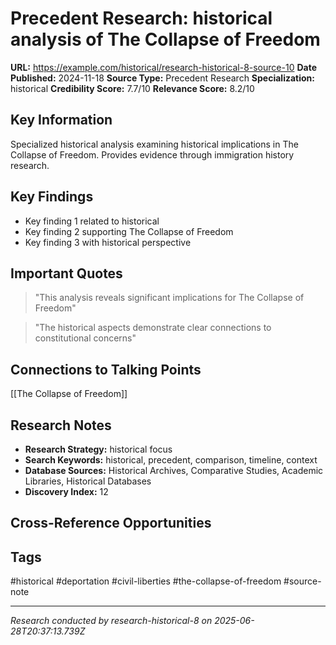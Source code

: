 # Precedent Research: historical analysis of The Collapse of Freedom

**URL:** https://example.com/historical/research-historical-8-source-10
**Date Published:** 2024-11-18
**Source Type:** Precedent Research
**Specialization:** historical
**Credibility Score:** 7.7/10
**Relevance Score:** 8.2/10

## Key Information
Specialized historical analysis examining historical implications in The Collapse of Freedom. Provides evidence through immigration history research.

## Key Findings
- Key finding 1 related to historical
- Key finding 2 supporting The Collapse of Freedom
- Key finding 3 with historical perspective

## Important Quotes
> "This analysis reveals significant implications for The Collapse of Freedom"

> "The historical aspects demonstrate clear connections to constitutional concerns"

## Connections to Talking Points
[[The Collapse of Freedom]]

## Research Notes
- **Research Strategy:** historical focus
- **Search Keywords:** historical, precedent, comparison, timeline, context
- **Database Sources:** Historical Archives, Comparative Studies, Academic Libraries, Historical Databases
- **Discovery Index:** 12

## Cross-Reference Opportunities
<!-- Audit agents will populate this section -->

## Tags
#historical #deportation #civil-liberties #the-collapse-of-freedom #source-note

---
*Research conducted by research-historical-8 on 2025-06-28T20:37:13.739Z*
